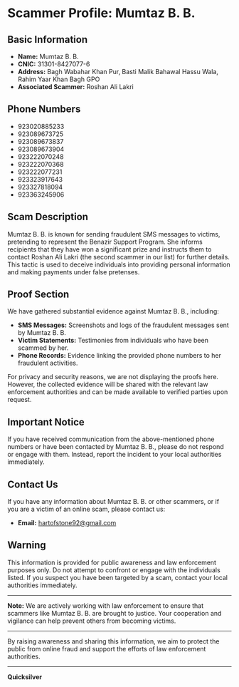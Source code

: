 # Scammer Profile: Mumtaz B. B.

## Basic Information

- **Name:** Mumtaz B. B.
- **CNIC:** 31301-8427077-6
- **Address:** Bagh Wabahar Khan Pur, Basti Malik Bahawal Hassu Wala, Rahim Yaar Khan Bagh GPO
- **Associated Scammer:** Roshan Ali Lakri

## Phone Numbers

- 923020885233
- 923089673725
- 923089673837
- 923089673904
- 923222070248
- 923222070368
- 923222077231
- 923323917643
- 923327818094
- 923363245906

## Scam Description

Mumtaz B. B. is known for sending fraudulent SMS messages to victims, pretending to represent the Benazir Support Program. She informs recipients that they have won a significant prize and instructs them to contact Roshan Ali Lakri (the second scammer in our list) for further details. This tactic is used to deceive individuals into providing personal information and making payments under false pretenses.

## Proof Section

We have gathered substantial evidence against Mumtaz B. B., including:
- **SMS Messages:** Screenshots and logs of the fraudulent messages sent by Mumtaz B. B.
- **Victim Statements:** Testimonies from individuals who have been scammed by her.
- **Phone Records:** Evidence linking the provided phone numbers to her fraudulent activities.

For privacy and security reasons, we are not displaying the proofs here. However, the collected evidence will be shared with the relevant law enforcement authorities and can be made available to verified parties upon request.

## Important Notice

If you have received communication from the above-mentioned phone numbers or have been contacted by Mumtaz B. B., please do not respond or engage with them. Instead, report the incident to your local authorities immediately.

## Contact Us

If you have any information about Mumtaz B. B. or other scammers, or if you are a victim of an online scam, please contact us:

- **Email:** hartofstone92@gmail.com

## Warning

This information is provided for public awareness and law enforcement purposes only. Do not attempt to confront or engage with the individuals listed. If you suspect you have been targeted by a scam, contact your local authorities immediately.

---

**Note:** We are actively working with law enforcement to ensure that scammers like Mumtaz B. B. are brought to justice. Your cooperation and vigilance can help prevent others from becoming victims.

---

By raising awareness and sharing this information, we aim to protect the public from online fraud and support the efforts of law enforcement authorities.

---

**Quicksilver**  
